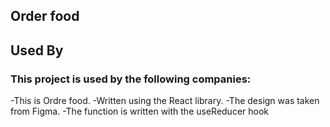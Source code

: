 
## Order food
## Used By

### This project is used by the following companies:
-This is Ordre food.
-Written using the React library.
-The design was taken from Figma.
-The function is written with the useReducer hook



